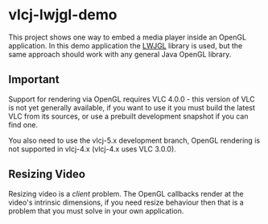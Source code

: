 vlcj-lwjgl-demo
===============

This project shows one way to embed a media player inside an OpenGL application. In this demo application the
[LWJGL](https://www.lwjgl.org/) library is used, but the same approach should work with any general Java OpenGL library.

Important
---------
 
Support for rendering via OpenGL requires VLC 4.0.0 - this version of VLC is not yet generally available, if you want to
use it you must build the latest VLC from its sources, or use a prebuilt development snapshot if you can find one.

You also need to use the vlcj-5.x development branch, OpenGL rendering is not supported in vlcj-4.x (vlcj-4.x uses VLC
3.0.0).

Resizing Video
--------------

Resizing video is a *client* problem. The OpenGL callbacks render at the video's intrinsic dimensions, if you need
resize behaviour then that is a problem that you must solve in your own application.
